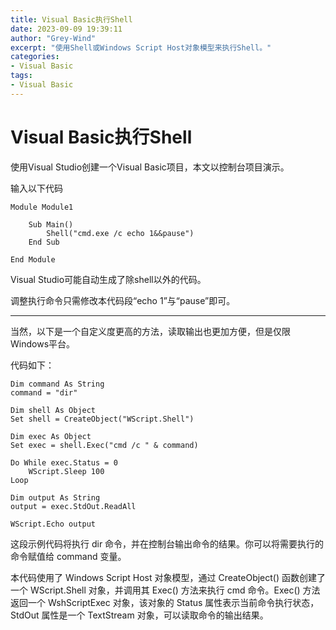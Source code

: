 ```yaml
---
title: Visual Basic执行Shell
date: 2023-09-09 19:39:11
author: "Grey-Wind"
excerpt: "使用Shell或Windows Script Host对象模型来执行Shell。"
categories:
- Visual Basic
tags:
- Visual Basic
---
```


# Visual Basic执行Shell

使用Visual Studio创建一个Visual Basic项目，本文以控制台项目演示。

输入以下代码

```visual basic
Module Module1

    Sub Main()
        Shell("cmd.exe /c echo 1&&pause")
    End Sub

End Module
```

Visual Studio可能自动生成了除shell以外的代码。

调整执行命令只需修改本代码段“echo 1”与“pause”即可。

------

当然，以下是一个自定义度更高的方法，读取输出也更加方便，但是仅限Windows平台。

代码如下：

```visual basic
Dim command As String
command = "dir"

Dim shell As Object
Set shell = CreateObject("WScript.Shell")

Dim exec As Object
Set exec = shell.Exec("cmd /c " & command)

Do While exec.Status = 0
    WScript.Sleep 100
Loop

Dim output As String
output = exec.StdOut.ReadAll

WScript.Echo output
```

这段示例代码将执行 dir 命令，并在控制台输出命令的结果。你可以将需要执行的命令赋值给 command 变量。

本代码使用了 Windows Script Host 对象模型，通过 CreateObject() 函数创建了一个 WScript.Shell 对象，并调用其 Exec() 方法来执行 cmd 命令。Exec() 方法返回一个 WshScriptExec 对象，该对象的 Status 属性表示当前命令执行状态，StdOut 属性是一个 TextStream 对象，可以读取命令的输出结果。
